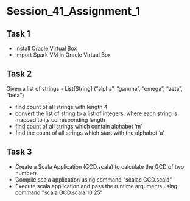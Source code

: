 # Session_41_Assignment_1

Task 1
-------
- Install Oracle Virtual Box
- Import Spark VM in Oracle Virtual Box

Task 2
---------
Given a list of strings - List[String] (“alpha”, “gamma”, “omega”, “zeta”, “beta”) 
- find count of all strings with length 4
- convert the list of string to a list of integers, where each string is mapped to its corresponding length
- find count of all strings which contain alphabet ‘m’ 
- find the count of all strings which start with the alphabet ‘a’

Task 3
--------
- Create a Scala Application (GCD.scala) to calculate the GCD of two numbers
- Compile scala application using command "scalac GCD.scala"
- Execute scala application and pass the runtime arguments 
  using command "scala GCD.scala 10 25"
